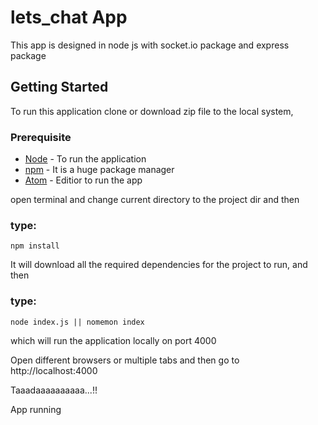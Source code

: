 # lets_chat App


This app is designed in node js with socket.io package and express package

## Getting Started

To run this application clone or download zip file to the local system,

### Prerequisite
* [Node](https://nodejs.org/en/download/) - To run the application
* [npm](https://www.npmjs.com/search?q=npm) - It is a huge package manager
* [Atom](https://atom.io/) - Editior to run the app

open terminal and change current directory to the project dir and then
			
### type:  
```
npm install
```

It will download all the required dependencies for the project to run, and then

### type:  
```
node index.js || nomemon index
```

which will run the application locally on port 4000

Open different browsers or multiple tabs and then go to http://localhost:4000

Taaadaaaaaaaaaa...!!

App running 
